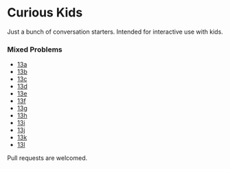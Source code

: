 

# Curious Kids 

Just a bunch of conversation starters. Intended for interactive use with kids. 

### Mixed Problems

- [13a](./13a)
- [13b](./13b)
- [13c](./13c)
- [13d](./13d)
- [13e](./13e)
- [13f](./13f)
- [13g](./13g)
- [13h](./13h)
- [13i](./13i)
- [13j](./13j)
- [13k](./13k)
- [13l](./13l)




Pull requests are welcomed. 



